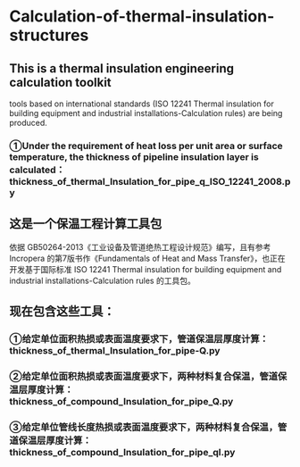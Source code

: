 # Calculation-of-thermal-insulation-structures

## This is a thermal insulation engineering calculation toolkit
tools based on international standards (ISO 12241 Thermal insulation for building equipment and industrial installations-Calculation rules) are being produced.
### ①Under the requirement of heat loss per unit area or surface temperature, the thickness of pipeline insulation layer is calculated：thickness_of_thermal_Insulation_for_pipe_q_ISO_12241_2008.py
## 这是一个保温工程计算工具包
依据 GB50264-2013《工业设备及管道绝热工程设计规范》编写，且有参考 Incropera 的第7版书作《Fundamentals of Heat and Mass Transfer》，也正在开发基于国际标准 ISO 12241 Thermal insulation for building equipment and industrial installations-Calculation rules 的工具包。
## 现在包含这些工具：
### ①给定单位面积热损或表面温度要求下，管道保温层厚度计算：thickness_of_thermal_Insulation_for_pipe-Q.py
### ②给定单位面积热损或表面温度要求下，两种材料复合保温，管道保温层厚度计算：thickness_of_compound_Insulation_for_pipe_Q.py
### ③给定单位管线长度热损或表面温度要求下，两种材料复合保温，管道保温层厚度计算：thickness_of_compound_Insulation_for_pipe_ql.py
